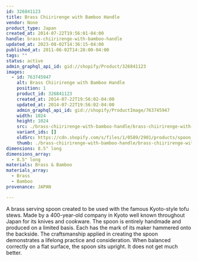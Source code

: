 ```yaml
---
id: 326841123
title: Brass Chiirirenge with Bamboo Handle
vendor: None
product_type: Japan
created_at: 2014-07-22T19:56:01-04:00
handle: brass-chiirirenge-with-bamboo-handle
updated_at: 2023-08-02T14:36:15-04:00
published_at: 2011-06-02T14:28:00-04:00
tags: ""
status: active
admin_graphql_api_id: gid://shopify/Product/326841123
images:
  - id: 763745947
    alt: Brass Chiirirenge with Bamboo Handle
    position: 1
    product_id: 326841123
    created_at: 2014-07-22T19:56:02-04:00
    updated_at: 2014-07-22T19:56:02-04:00
    admin_graphql_api_id: gid://shopify/ProductImage/763745947
    width: 1024
    height: 1024
    src: ./brass-chiirirenge-with-bamboo-handle/brass-chiirirenge-with-bamboo-handle__0.jpg
    variant_ids: []
    oldSrc: https://cdn.shopify.com/s/files/1/0589/2901/products/spoon_1.jpeg?v=1406073362
    thumb: ./brass-chiirirenge-with-bamboo-handle/brass-chiirirenge-with-bamboo-handle__0-thumb.jpg
dimensions: 8.5" long
dimensions_array:
  - 8.5" long
materials: Brass & Bamboo
materials_array:
  - Brass
  - Bamboo
provenance: JAPAN

---
```


A brass serving spoon created to be used with the famous Kyoto-style tofu stews. Made by a 400-year-old company in Kyoto well known throughout Japan for its knives and cookware. The spoon is entirely handmade and produced on a limited basis. Each has the mark of its maker hammered onto the backside. The craftsmanship applied in creating the spoon demonstrates a lifelong practice and consideration. When balanced correctly on a flat surface, the spoon sits upright. It does not get much better.